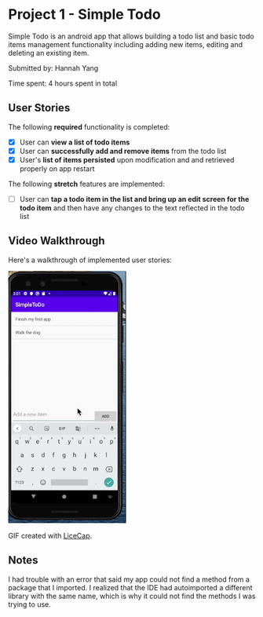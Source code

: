 
# Project 1 - Simple Todo

Simple Todo is an android app that allows building a todo list and basic todo items management functionality including adding new items, editing and deleting an existing item.

Submitted by: Hannah Yang

Time spent: 4 hours spent in total

## User Stories

The following **required** functionality is completed:

* [X] User can **view a list of todo items**
* [X] User can **successfully add and remove items** from the todo list
* [X] User's **list of items persisted** upon modification and and retrieved properly on app restart

The following **stretch** features are implemented:

* [ ] User can **tap a todo item in the list and bring up an edit screen for the todo item** and then have any changes to the text reflected in the todo list

## Video Walkthrough

Here's a walkthrough of implemented user stories:

<img src='https://github.com/hyang00/SimpleToDo/blob/master/Kapture%202020-06-23%20at%2017.03.48.gif' width='' alt='Video Walkthrough' />

GIF created with [LiceCap](http://www.cockos.com/licecap/).

## Notes

I had trouble with an error that said my app could not find a method from a package that I imported. I realized that the IDE had autoimported a different library with the same name, which is why it could not find the methods I was trying to use. 
